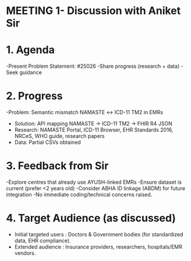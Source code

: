 # MEETING 1- Discussion with Aniket Sir
# 1. Agenda 
  -Present Problem Statement: #25026
  -Share progress (research + data)
  -Seek guidance

# 2. Progress
  -Problem: Semantic mismatch NAMASTE ↔ ICD-11 TM2 in EMRs  
  - Solution: API mapping NAMASTE → ICD-11 TM2 → FHIR R4 JSON  
  - Research: NAMASTE Portal, ICD-11 Browser, EHR Standards 2016, NRCeS, WHO guide, research papers  
  - Data: Partial CSVs obtained

 # 3. Feedback from Sir
  -Explore centres that already use AYUSH-linked EMRs
  -Ensure dataset is current (prefer <2 years old)
  -Consider ABHA ID linkage (ABDM) for future integration
  -No immediate coding/technical concerns raised.

# 4. Target Audience (as discussed)
  - Initial targeted users : Doctors & Government bodies (for standardized data, EHR compliance).  
  - Extended audience : Insurance providers, researchers, hospitals/EMR vendors. 


   
